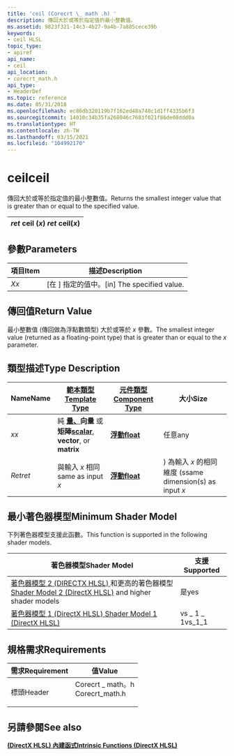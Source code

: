 ```yaml
---
title: 'ceil (Corecrt \_ math .h) '
description: 傳回大於或等於指定值的最小整數值。
ms.assetid: 9823f321-14c3-4b27-9a4b-7a885cece39b
keywords:
- ceil HLSL
topic_type:
- apiref
api_name:
- ceil
api_location:
- corecrt_math.h
api_type:
- HeaderDef
ms.topic: reference
ms.date: 05/31/2018
ms.openlocfilehash: ec86db320119b7f162ed48a748c1d1ff4335b6f3
ms.sourcegitcommit: 14010c34b35fa268046c7683f021f86de08ddd0a
ms.translationtype: HT
ms.contentlocale: zh-TW
ms.lasthandoff: 03/15/2021
ms.locfileid: "104992170"
---
```

# <a name="ceil"></a><span data-ttu-id="e5b5c-104">ceil</span><span class="sxs-lookup"><span data-stu-id="e5b5c-104">ceil</span></span>

<span data-ttu-id="e5b5c-105">傳回大於或等於指定值的最小整數值。</span><span class="sxs-lookup"><span data-stu-id="e5b5c-105">Returns the smallest integer value that is greater than or equal to the specified value.</span></span>



| <span data-ttu-id="e5b5c-106">*ret* ceil (*x*) </span><span class="sxs-lookup"><span data-stu-id="e5b5c-106">*ret* ceil(*x*)</span></span> |
|-----------------|



 

## <a name="parameters"></a><span data-ttu-id="e5b5c-107">參數</span><span class="sxs-lookup"><span data-stu-id="e5b5c-107">Parameters</span></span>



| <span data-ttu-id="e5b5c-108">項目</span><span class="sxs-lookup"><span data-stu-id="e5b5c-108">Item</span></span>                                                   | <span data-ttu-id="e5b5c-109">描述</span><span class="sxs-lookup"><span data-stu-id="e5b5c-109">Description</span></span>                            |
|--------------------------------------------------------|----------------------------------------|
| <span data-ttu-id="e5b5c-110"><span id="x"></span><span id="X"></span>*X*</span><span class="sxs-lookup"><span data-stu-id="e5b5c-110"><span id="x"></span><span id="X"></span>*x*</span></span><br/> | <span data-ttu-id="e5b5c-111">\[在 \] 指定的值中。</span><span class="sxs-lookup"><span data-stu-id="e5b5c-111">\[in\] The specified value.</span></span><br/> |



 

## <a name="return-value"></a><span data-ttu-id="e5b5c-112">傳回值</span><span class="sxs-lookup"><span data-stu-id="e5b5c-112">Return Value</span></span>

<span data-ttu-id="e5b5c-113">最小整數值 (傳回做為浮點數類型) 大於或等於 *x* 參數。</span><span class="sxs-lookup"><span data-stu-id="e5b5c-113">The smallest integer value (returned as a floating-point type) that is greater than or equal to the *x* parameter.</span></span>

## <a name="type-description"></a><span data-ttu-id="e5b5c-114">類型描述</span><span class="sxs-lookup"><span data-stu-id="e5b5c-114">Type Description</span></span>



| <span data-ttu-id="e5b5c-115">Name</span><span class="sxs-lookup"><span data-stu-id="e5b5c-115">Name</span></span>  | [<span data-ttu-id="e5b5c-116">**範本類型**</span><span class="sxs-lookup"><span data-stu-id="e5b5c-116">**Template Type**</span></span>](dx-graphics-hlsl-intrinsic-functions.md)                                                  | [<span data-ttu-id="e5b5c-117">**元件類型**</span><span class="sxs-lookup"><span data-stu-id="e5b5c-117">**Component Type**</span></span>](dx-graphics-hlsl-intrinsic-functions.md) | <span data-ttu-id="e5b5c-118">大小</span><span class="sxs-lookup"><span data-stu-id="e5b5c-118">Size</span></span>                           |
|-------|----------------------------------------------------------------------------------------------------------------|----------------------------------------------------------------|--------------------------------|
| <span data-ttu-id="e5b5c-119">*x*</span><span class="sxs-lookup"><span data-stu-id="e5b5c-119">*x*</span></span>   | <span data-ttu-id="e5b5c-120">純 [**量、**](dx-graphics-hlsl-intrinsic-functions.md)**向量** 或 **矩陣**</span><span class="sxs-lookup"><span data-stu-id="e5b5c-120">[**scalar**](dx-graphics-hlsl-intrinsic-functions.md), **vector**, or **matrix**</span></span> | [<span data-ttu-id="e5b5c-121">**浮動**</span><span class="sxs-lookup"><span data-stu-id="e5b5c-121">**float**</span></span>](/windows/desktop/WinProg/windows-data-types)                        | <span data-ttu-id="e5b5c-122">任意</span><span class="sxs-lookup"><span data-stu-id="e5b5c-122">any</span></span>                            |
| <span data-ttu-id="e5b5c-123">*Ret*</span><span class="sxs-lookup"><span data-stu-id="e5b5c-123">*ret*</span></span> | <span data-ttu-id="e5b5c-124">與輸入 *x* 相同</span><span class="sxs-lookup"><span data-stu-id="e5b5c-124">same as input *x*</span></span>                                                                                              | [<span data-ttu-id="e5b5c-125">**浮動**</span><span class="sxs-lookup"><span data-stu-id="e5b5c-125">**float**</span></span>](/windows/desktop/WinProg/windows-data-types)                        | <span data-ttu-id="e5b5c-126">) 為輸入 *x* 的相同維度 (s</span><span class="sxs-lookup"><span data-stu-id="e5b5c-126">same dimension(s) as input *x*</span></span> |



 

## <a name="minimum-shader-model"></a><span data-ttu-id="e5b5c-127">最小著色器模型</span><span class="sxs-lookup"><span data-stu-id="e5b5c-127">Minimum Shader Model</span></span>

<span data-ttu-id="e5b5c-128">下列著色器模型支援此函數。</span><span class="sxs-lookup"><span data-stu-id="e5b5c-128">This function is supported in the following shader models.</span></span>



| <span data-ttu-id="e5b5c-129">著色器模型</span><span class="sxs-lookup"><span data-stu-id="e5b5c-129">Shader Model</span></span>                                                                       | <span data-ttu-id="e5b5c-130">支援</span><span class="sxs-lookup"><span data-stu-id="e5b5c-130">Supported</span></span> |
|------------------------------------------------------------------------------------|-----------|
| <span data-ttu-id="e5b5c-131">[著色器模型 2 (DIRECTX HLSL) ](dx-graphics-hlsl-sm2.md) 和更高的著色器模型</span><span class="sxs-lookup"><span data-stu-id="e5b5c-131">[Shader Model 2 (DirectX HLSL)](dx-graphics-hlsl-sm2.md) and higher shader models</span></span> | <span data-ttu-id="e5b5c-132">是</span><span class="sxs-lookup"><span data-stu-id="e5b5c-132">yes</span></span>       |
| [<span data-ttu-id="e5b5c-133">著色器模型 1 (DirectX HLSL) </span><span class="sxs-lookup"><span data-stu-id="e5b5c-133">Shader Model 1 (DirectX HLSL)</span></span>](dx-graphics-hlsl-sm1.md)                          | <span data-ttu-id="e5b5c-134">vs \_ 1 \_ 1</span><span class="sxs-lookup"><span data-stu-id="e5b5c-134">vs\_1\_1</span></span>  |



 

## <a name="requirements"></a><span data-ttu-id="e5b5c-135">規格需求</span><span class="sxs-lookup"><span data-stu-id="e5b5c-135">Requirements</span></span>



| <span data-ttu-id="e5b5c-136">需求</span><span class="sxs-lookup"><span data-stu-id="e5b5c-136">Requirement</span></span> | <span data-ttu-id="e5b5c-137">值</span><span class="sxs-lookup"><span data-stu-id="e5b5c-137">Value</span></span> |
|-------------------|--------------------------------------------------------------------------------------------|
| <span data-ttu-id="e5b5c-138">標頭</span><span class="sxs-lookup"><span data-stu-id="e5b5c-138">Header</span></span><br/> | <dl> <span data-ttu-id="e5b5c-139"><dt>Corecrt \_ math。h</dt></span><span class="sxs-lookup"><span data-stu-id="e5b5c-139"><dt>Corecrt\_math.h</dt></span></span> </dl> |



## <a name="see-also"></a><span data-ttu-id="e5b5c-140">另請參閱</span><span class="sxs-lookup"><span data-stu-id="e5b5c-140">See also</span></span>

<dl> <dt>

[<span data-ttu-id="e5b5c-141">**(DirectX HLSL) 內建函式**</span><span class="sxs-lookup"><span data-stu-id="e5b5c-141">**Intrinsic Functions (DirectX HLSL)**</span></span>](dx-graphics-hlsl-intrinsic-functions.md)
</dt> </dl>

 

